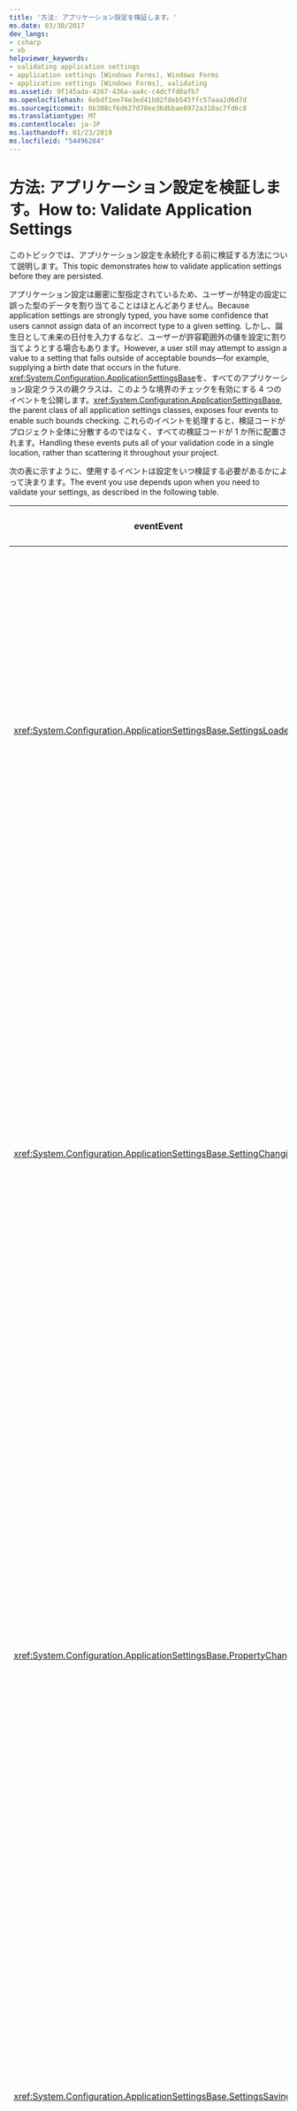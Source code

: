 ```yaml
---
title: '方法: アプリケーション設定を検証します。'
ms.date: 03/30/2017
dev_langs:
- csharp
- vb
helpviewer_keywords:
- validating application settings
- application settings [Windows Forms], Windows Forms
- application settings [Windows Forms], validating
ms.assetid: 9f145ada-4267-436a-aa4c-c4dcffd0afb7
ms.openlocfilehash: 6ebdf1ee74e3ed41b02fdeb545ffc57aaa2d6d7d
ms.sourcegitcommit: 6b308cf6d627d78ee36dbbae8972a310ac7fd6c8
ms.translationtype: MT
ms.contentlocale: ja-JP
ms.lasthandoff: 01/23/2019
ms.locfileid: "54496284"
---
```

# <a name="how-to-validate-application-settings"></a><span data-ttu-id="d16ff-102">方法: アプリケーション設定を検証します。</span><span class="sxs-lookup"><span data-stu-id="d16ff-102">How to: Validate Application Settings</span></span>
<span data-ttu-id="d16ff-103">このトピックでは、アプリケーション設定を永続化する前に検証する方法について説明します。</span><span class="sxs-lookup"><span data-stu-id="d16ff-103">This topic demonstrates how to validate application settings before they are persisted.</span></span>  
  
 <span data-ttu-id="d16ff-104">アプリケーション設定は厳密に型指定されているため、ユーザーが特定の設定に誤った型のデータを割り当てることはほとんどありません。</span><span class="sxs-lookup"><span data-stu-id="d16ff-104">Because application settings are strongly typed, you have some confidence that users cannot assign data of an incorrect type to a given setting.</span></span> <span data-ttu-id="d16ff-105">しかし、誕生日として未来の日付を入力するなど、ユーザーが許容範囲外の値を設定に割り当てようとする場合もあります。</span><span class="sxs-lookup"><span data-stu-id="d16ff-105">However, a user still may attempt to assign a value to a setting that falls outside of acceptable bounds—for example, supplying a birth date that occurs in the future.</span></span> <span data-ttu-id="d16ff-106"><xref:System.Configuration.ApplicationSettingsBase>を、すべてのアプリケーション設定クラスの親クラスは、このような境界のチェックを有効にする 4 つのイベントを公開します。</span><span class="sxs-lookup"><span data-stu-id="d16ff-106"><xref:System.Configuration.ApplicationSettingsBase>, the parent class of all application settings classes, exposes four events to enable such bounds checking.</span></span> <span data-ttu-id="d16ff-107">これらのイベントを処理すると、検証コードがプロジェクト全体に分散するのではなく、すべての検証コードが 1 か所に配置されます。</span><span class="sxs-lookup"><span data-stu-id="d16ff-107">Handling these events puts all of your validation code in a single location, rather than scattering it throughout your project.</span></span>  
  
 <span data-ttu-id="d16ff-108">次の表に示すように、使用するイベントは設定をいつ検証する必要があるかによって決まります。</span><span class="sxs-lookup"><span data-stu-id="d16ff-108">The event you use depends upon when you need to validate your settings, as described in the following table.</span></span>  
  
|<span data-ttu-id="d16ff-109">event</span><span class="sxs-lookup"><span data-stu-id="d16ff-109">Event</span></span>|<span data-ttu-id="d16ff-110">発生と使用</span><span class="sxs-lookup"><span data-stu-id="d16ff-110">Occurrence and use</span></span>|  
|-----------|------------------------|  
|<xref:System.Configuration.ApplicationSettingsBase.SettingsLoaded>|<span data-ttu-id="d16ff-111">設定プロパティ グループの初期読み込み後に発生します。</span><span class="sxs-lookup"><span data-stu-id="d16ff-111">Occurs after the initial loading of a settings property group.</span></span><br /><br /> <span data-ttu-id="d16ff-112">プロパティ グループ全体の初期値がアプリケーション内で使用される前に値を検証するには、このイベントを使用します。</span><span class="sxs-lookup"><span data-stu-id="d16ff-112">Use this event to validate initial values for the entire property group before they are used within the application.</span></span>|  
|<xref:System.Configuration.ApplicationSettingsBase.SettingChanging>|<span data-ttu-id="d16ff-113">1 つの設定プロパティの値が変更される前に発生します。</span><span class="sxs-lookup"><span data-stu-id="d16ff-113">Occurs before the value of a single settings property is changed.</span></span><br /><br /> <span data-ttu-id="d16ff-114">1 つのプロパティが変更される前にプロパティを検証するには、このイベントを使用します。</span><span class="sxs-lookup"><span data-stu-id="d16ff-114">Use this event to validate a single property before it is changed.</span></span> <span data-ttu-id="d16ff-115">アクションと選択に関するフィードバックをユーザーにすぐに提供できます。</span><span class="sxs-lookup"><span data-stu-id="d16ff-115">It can provide immediate feedback to users regarding their actions and choices.</span></span>|  
|<xref:System.Configuration.ApplicationSettingsBase.PropertyChanged>|<span data-ttu-id="d16ff-116">1 つの設定プロパティの値が変更された後に発生します。</span><span class="sxs-lookup"><span data-stu-id="d16ff-116">Occurs after the value of a single settings property is changed.</span></span><br /><br /> <span data-ttu-id="d16ff-117">1 つのプロパティが変更された後にプロパティを検証するには、このイベントを使用します。</span><span class="sxs-lookup"><span data-stu-id="d16ff-117">Use this event to validate a single property after it is changed.</span></span> <span data-ttu-id="d16ff-118">時間がかかる非同期の検証プロセスが必要な場合を除き、このイベントを検証に使用することはほとんどありません。</span><span class="sxs-lookup"><span data-stu-id="d16ff-118">This event is rarely used for validation unless a lengthy, asynchronous validation process is required.</span></span>|  
|<xref:System.Configuration.ApplicationSettingsBase.SettingsSaving>|<span data-ttu-id="d16ff-119">設定プロパティ グループが保存される前に発生します。</span><span class="sxs-lookup"><span data-stu-id="d16ff-119">Occurs before the settings property group is stored.</span></span><br /><br /> <span data-ttu-id="d16ff-120">プロパティ グループ全体の値がディスクに永続化される前に値を検証するには、このイベントを使用します。</span><span class="sxs-lookup"><span data-stu-id="d16ff-120">Use this event to validate values for the entire property group before they are persisted to disk.</span></span>|  
  
 <span data-ttu-id="d16ff-121">通常は、検証のために同じアプリケーション内でこれらのイベントをすべて使用するわけではありません。</span><span class="sxs-lookup"><span data-stu-id="d16ff-121">Typically, you will not use all of these events within the same application for validation purposes.</span></span> <span data-ttu-id="d16ff-122">たとえば、ことのみを処理することによってすべての検証要件を満たすためには多くの場合、<xref:System.Configuration.ApplicationSettingsBase.SettingChanging>イベント。</span><span class="sxs-lookup"><span data-stu-id="d16ff-122">For example, it is often possible to fulfill all validation requirements by handling only the <xref:System.Configuration.ApplicationSettingsBase.SettingChanging> event.</span></span>  
  
 <span data-ttu-id="d16ff-123">イベント ハンドラーは、無効な値を検出すると、一般に次のいずれかのアクションを実行します。</span><span class="sxs-lookup"><span data-stu-id="d16ff-123">An event handler generally performs one of the following actions when it detects an invalid value:</span></span>  
  
-   <span data-ttu-id="d16ff-124">既定値など、正しいことがわかっている値を自動的に入力します。</span><span class="sxs-lookup"><span data-stu-id="d16ff-124">Automatically supplies a value known to be correct, such as the default value.</span></span>  
  
-   <span data-ttu-id="d16ff-125">サーバー コードのユーザーに情報を再度照会します。</span><span class="sxs-lookup"><span data-stu-id="d16ff-125">Re-queries the user of server code for information.</span></span>  
  
-   <span data-ttu-id="d16ff-126">などの関連付けられたアクションの前に発生したイベントの<xref:System.Configuration.ApplicationSettingsBase.SettingChanging>と<xref:System.Configuration.ApplicationSettingsBase.SettingsSaving>を使用して、<xref:System.ComponentModel.CancelEventArgs>操作をキャンセルする引数。</span><span class="sxs-lookup"><span data-stu-id="d16ff-126">For events raised before their associated actions, such as <xref:System.Configuration.ApplicationSettingsBase.SettingChanging> and <xref:System.Configuration.ApplicationSettingsBase.SettingsSaving>, uses the <xref:System.ComponentModel.CancelEventArgs> argument to cancel the operation.</span></span>  
  
 <span data-ttu-id="d16ff-127">イベント処理の詳細については、「[イベント ハンドラーの概要](../../../../docs/framework/winforms/event-handlers-overview-windows-forms.md)」を参照してください。</span><span class="sxs-lookup"><span data-stu-id="d16ff-127">For more information about event handling, see [Event Handlers Overview](../../../../docs/framework/winforms/event-handlers-overview-windows-forms.md).</span></span>  
  
 <span data-ttu-id="d16ff-128">次の手順は、いずれかを使用して有効な生年月日をテストする方法を示して、<xref:System.Configuration.ApplicationSettingsBase.SettingChanging>または<xref:System.Configuration.ApplicationSettingsBase.SettingsSaving>イベント。</span><span class="sxs-lookup"><span data-stu-id="d16ff-128">The following procedures show how to test for a valid birth date using either the <xref:System.Configuration.ApplicationSettingsBase.SettingChanging> or the <xref:System.Configuration.ApplicationSettingsBase.SettingsSaving> event.</span></span> <span data-ttu-id="d16ff-129">これらの手順は、アプリケーション設定を既に作成していることを前提としています。この例では、`DateOfBirth` という名前の設定の範囲チェックを実行します。</span><span class="sxs-lookup"><span data-stu-id="d16ff-129">The procedures were written under the assumption that you have already created your application settings; in this example, we will perform bounds checking on a setting named `DateOfBirth`.</span></span> <span data-ttu-id="d16ff-130">設定の作成の詳細については、次を参照してください。[方法。アプリケーション設定を作成する](../../../../docs/framework/winforms/advanced/how-to-create-application-settings.md)します。</span><span class="sxs-lookup"><span data-stu-id="d16ff-130">For more information about creating settings, see [How to: Create Application Settings](../../../../docs/framework/winforms/advanced/how-to-create-application-settings.md).</span></span>  
  
### <a name="to-obtain-the-application-settings-object"></a><span data-ttu-id="d16ff-131">アプリケーション設定オブジェクトを取得するには</span><span class="sxs-lookup"><span data-stu-id="d16ff-131">To obtain the application settings object</span></span>  
  
-   <span data-ttu-id="d16ff-132">次の項目のいずれかを実行して、アプリケーション設定オブジェクト (ラッパー インスタンス) への参照を取得します。</span><span class="sxs-lookup"><span data-stu-id="d16ff-132">Obtain a reference to the application settings object (the wrapper instance) by completing one of the following bulleted items:</span></span>  
  
    -   <span data-ttu-id="d16ff-133">Visual Studio の**プロパティ エディター**で [アプリケーション設定] ダイアログ ボックスを使用して設定を作成した場合は、次の式によって、使用している言語用に生成された既定の設定オブジェクトを取得できます。</span><span class="sxs-lookup"><span data-stu-id="d16ff-133">If you created your settings using the Visual Studio Application Settings dialog box in the **Property Editor**, you can retrieve the default settings object generated for your language through the following expression.</span></span>  
  
        ```csharp  
        Configuration.Settings.Default   
        ```  
  
        ```vb  
        MySettings.Default   
        ```  
  
         <span data-ttu-id="d16ff-134">- または -</span><span class="sxs-lookup"><span data-stu-id="d16ff-134">-or-</span></span>  
  
    -   <span data-ttu-id="d16ff-135">Visual Basic 開発者がプロジェクト デザイナーを使用してアプリケーション設定を作成した場合は、[My.Settings オブジェクト](~/docs/visual-basic/language-reference/objects/my-settings-object.md)を使用して設定を取得できます。</span><span class="sxs-lookup"><span data-stu-id="d16ff-135">If you are a Visual Basic developer and you created your application settings using the Project Designer, you can retrieve your settings by using the [My.Settings Object](~/docs/visual-basic/language-reference/objects/my-settings-object.md).</span></span>  
  
         <span data-ttu-id="d16ff-136">- または -</span><span class="sxs-lookup"><span data-stu-id="d16ff-136">-or-</span></span>  
  
    -   <span data-ttu-id="d16ff-137">派生することによって、設定を作成した場合<xref:System.Configuration.ApplicationSettingsBase>を直接手動で、クラスのインスタンスを作成する必要があります。</span><span class="sxs-lookup"><span data-stu-id="d16ff-137">If you created your settings by deriving from <xref:System.Configuration.ApplicationSettingsBase> directly, you need to instantiate your class manually.</span></span>  
  
        ```csharp  
        MyCustomSettings settings = new MyCustomSettings();  
        ```  
  
        ```vb  
        Dim Settings as New MyCustomSettings()  
        ```  
  
 <span data-ttu-id="d16ff-138">以下の手順は、この手順の最後の項目を実行してアプリケーション設定オブジェクトを取得したことを前提としています。</span><span class="sxs-lookup"><span data-stu-id="d16ff-138">The following procedures were written under the assumption that the application settings object was obtained by completing the last bulleted item in this procedure.</span></span>  
  
### <a name="to-validate-application-settings-when-a-setting-is-changing"></a><span data-ttu-id="d16ff-139">設定の変更時にアプリケーション設定を検証するには</span><span class="sxs-lookup"><span data-stu-id="d16ff-139">To validate Application Settings when a setting is changing</span></span>  
  
1.  <span data-ttu-id="d16ff-140">使用する場合、C#開発者は、フォームまたはコントロールの`Load`イベント、イベント ハンドラーを追加、<xref:System.Configuration.ApplicationSettingsBase.SettingChanging>イベント。</span><span class="sxs-lookup"><span data-stu-id="d16ff-140">If you are a C# developer, in your form or control's `Load` event, add an event handler for the <xref:System.Configuration.ApplicationSettingsBase.SettingChanging> event.</span></span>  
  
     <span data-ttu-id="d16ff-141">- または -</span><span class="sxs-lookup"><span data-stu-id="d16ff-141">-or-</span></span>  
  
     <span data-ttu-id="d16ff-142">Visual Basic 開発者の場合、`WithEvents` キーワードを使用して `Settings` 変数を宣言します。</span><span class="sxs-lookup"><span data-stu-id="d16ff-142">If you are a Visual Basic developer, you should declare the `Settings` variable using the `WithEvents` keyword.</span></span>  
  
    ```csharp  
    public void Form1_Load(Object sender, EventArgs e)   
    {  
        settings.SettingChanging += new SettingChangingEventHandler(MyCustomSettings_SettingChanging);  
    }  
    ```  
  
    ```vb  
    Public Sub Form1_Load(sender as Object, e as EventArgs)  
        AddHandler settings.SettingChanging, AddressOf MyCustomSettings_SettingChanging  
    End Sub   
    ```  
  
2.  <span data-ttu-id="d16ff-143">イベント ハンドラーを定義し、誕生日の範囲チェックを実行するコードをイベント ハンドラー内に記述します。</span><span class="sxs-lookup"><span data-stu-id="d16ff-143">Define the event handler, and write the code inside of it to perform bounds checking on the birth date.</span></span>  
  
    ```csharp  
    private void MyCustomSettings_SettingChanging(Object sender, SettingChangingEventArgs e)  
    {  
        if (e.SettingName.Equals("DateOfBirth")) {  
            Date newDate = (Date)e.NewValue;  
            If (newDate > Date.Now) {  
                e.Cancel = true;  
                // Inform the user.  
            }  
        }  
    }  
    ```  
  
    ```vb  
    Private Sub MyCustomSettings_SettingChanging(sender as Object, e as SettingChangingEventArgs) Handles Settings.SettingChanging  
        If (e.SettingName.Equals("DateOfBirth")) Then  
            Dim NewDate as Date = CType(e.NewValue, Date)  
            If (NewDate > Date.Now) Then  
                e.Cancel = True  
                ' Inform the user.  
            End If  
        End If  
    End Sub  
    ```  
  
### <a name="to-validate-application-settings-when-a-save-occurs"></a><span data-ttu-id="d16ff-144">保存時にアプリケーション設定を検証するには</span><span class="sxs-lookup"><span data-stu-id="d16ff-144">To validate Application Settings when a Save occurs</span></span>  
  
1.  <span data-ttu-id="d16ff-145">フォームまたはコントロールの`Load`イベントのイベント ハンドラーを追加、<xref:System.Configuration.ApplicationSettingsBase.SettingsSaving>イベント。</span><span class="sxs-lookup"><span data-stu-id="d16ff-145">In your form or control's `Load` event, add an event handler for the <xref:System.Configuration.ApplicationSettingsBase.SettingsSaving> event.</span></span>  
  
    ```csharp  
    public void Form1_Load(Object sender, EventArgs e)   
    {  
        settings.SettingsSaving += new SettingsSavingEventHandler(MyCustomSettings_SettingsSaving);  
    }  
    ```  
  
    ```vb  
    Public Sub Form1_Load(Sender as Object, e as EventArgs)  
        AddHandler settings.SettingsSaving, AddressOf MyCustomSettings_SettingsSaving  
    End Sub  
    ```  
  
2.  <span data-ttu-id="d16ff-146">イベント ハンドラーを定義し、誕生日の範囲チェックを実行するコードをイベント ハンドラー内に記述します。</span><span class="sxs-lookup"><span data-stu-id="d16ff-146">Define the event handler, and write the code inside of it to perform bounds checking on the birth date.</span></span>  
  
    ```csharp  
    private void MyCustomSettings_SettingsSaving(Object sender, SettingsSavingEventArgs e)  
    {  
        if (this["DateOfBirth"] > Date.Now) {  
            e.Cancel = true;  
        }  
    }  
    ```  
  
    ```vb  
    Private Sub MyCustomSettings_SettingsSaving(Sender as Object, e as SettingsSavingEventArgs)  
        If (Me["DateOfBirth"] > Date.Now) Then  
            e.Cancel = True  
        End If  
    End Sub  
    ```  
  
## <a name="see-also"></a><span data-ttu-id="d16ff-147">関連項目</span><span class="sxs-lookup"><span data-stu-id="d16ff-147">See also</span></span>
- [<span data-ttu-id="d16ff-148">Windows フォーム内でのイベント ハンドラーの作成</span><span class="sxs-lookup"><span data-stu-id="d16ff-148">Creating Event Handlers in Windows Forms</span></span>](../../../../docs/framework/winforms/creating-event-handlers-in-windows-forms.md)
- [<span data-ttu-id="d16ff-149">方法: アプリケーション設定を作成します。</span><span class="sxs-lookup"><span data-stu-id="d16ff-149">How to: Create Application Settings</span></span>](../../../../docs/framework/winforms/advanced/how-to-create-application-settings.md)
